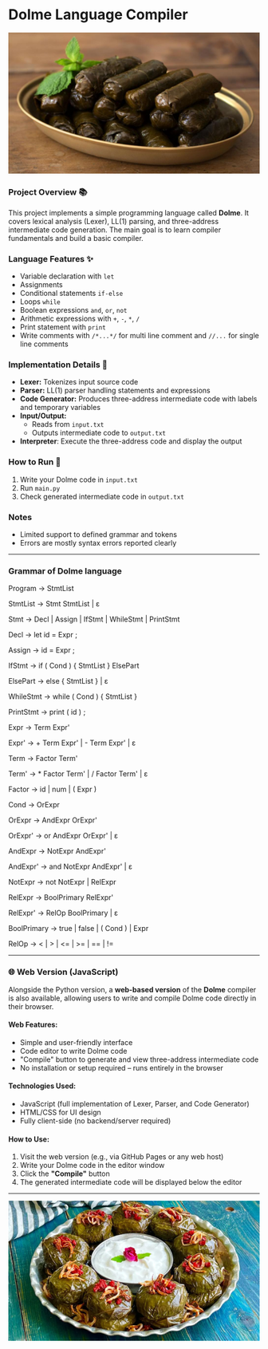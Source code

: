 # Dolme Language Compiler   
![Dolme](./assets/images/dolme.jpg)


### Project Overview 📚
This project implements a simple programming language called **Dolme**. It covers lexical analysis (Lexer), LL(1) parsing, and three-address intermediate code generation. The main goal is to learn compiler fundamentals and build a basic compiler.

### Language Features ✨
- Variable declaration with `let`  
- Assignments  
- Conditional statements `if-else`  
- Loops `while`  
- Boolean expressions `and`, `or`, `not`  
- Arithmetic expressions with `+`, `-`, `*`, `/`  
- Print statement with `print`
- Write comments with `/*...*/` for multi line comment and `//...` for single line comments  

### Implementation Details 🔧
- **Lexer:** Tokenizes input source code  
- **Parser:** LL(1) parser handling statements and expressions  
- **Code Generator:** Produces three-address intermediate code with labels and temporary variables  
- **Input/Output:**  
  - Reads from `input.txt`  
  - Outputs intermediate code to `output.txt`  
- **Interpreter**: Execute the three-address code and display the output

### How to Run 🚀
1. Write your Dolme code in `input.txt`  
2. Run `main.py`  
3. Check generated intermediate code in `output.txt`  

### Notes
- Limited support to defined grammar and tokens  
- Errors are mostly syntax errors reported clearly  

---

### Grammar of Dolme language

Program       → StmtList

StmtList      → Stmt StmtList | ε

Stmt          → Decl 
              | Assign 
              | IfStmt 
              | WhileStmt 
              | PrintStmt

Decl          → let id = Expr ;

Assign        → id = Expr ;

IfStmt        → if ( Cond ) { StmtList } ElsePart

ElsePart      → else { StmtList } | ε

WhileStmt     → while ( Cond ) { StmtList }

PrintStmt     → print ( id ) ;

Expr          → Term Expr'

Expr'         → + Term Expr' 
              | - Term Expr' 
              | ε

Term          → Factor Term'

Term'         → * Factor Term' 
              | / Factor Term' 
              | ε

Factor        → id 
              | num 
              | ( Expr )

Cond          → OrExpr

OrExpr        → AndExpr OrExpr'

OrExpr'       → or AndExpr OrExpr' 
              | ε

AndExpr       → NotExpr AndExpr'

AndExpr'      → and NotExpr AndExpr' 
              | ε

NotExpr       → not NotExpr 
              | RelExpr

RelExpr       → BoolPrimary RelExpr'

RelExpr'      → RelOp BoolPrimary 
              | ε

BoolPrimary   → true 
              | false 
              | ( Cond ) 
              | Expr

RelOp         → < | > | <= | >= | == | !=

---

### 🌐 Web Version (JavaScript)

Alongside the Python version, a **web-based version** of the **Dolme** compiler is also available, allowing users to write and compile Dolme code directly in their browser.

#### Web Features:

* Simple and user-friendly interface
* Code editor to write Dolme code
* "Compile" button to generate and view three-address intermediate code
* No installation or setup required – runs entirely in the browser

#### Technologies Used:

* JavaScript (full implementation of Lexer, Parser, and Code Generator)
* HTML/CSS for UI design
* Fully client-side (no backend/server required)

#### How to Use:

1. Visit the web version (e.g., via GitHub Pages or any web host)
2. Write your Dolme code in the editor window
3. Click the **"Compile"** button
4. The generated intermediate code will be displayed below the editor


---
<div align="center">
  <img src="./assets/images/dolme2.png" alt="Dolme" />
</div>
